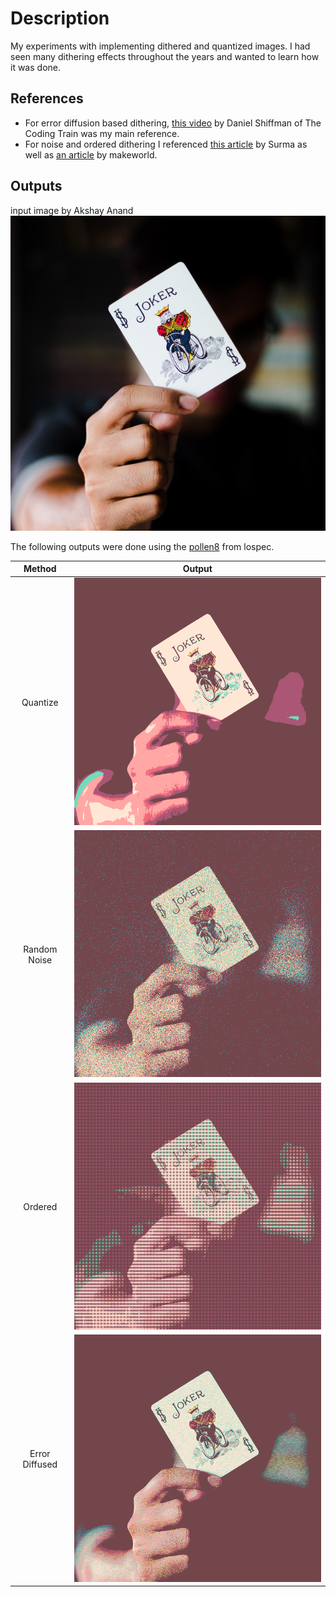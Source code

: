 # Description
My experiments with implementing dithered and quantized images.
I had seen many dithering effects throughout the years and wanted to learn how it was done.

## References
* For error diffusion based dithering, [this video](https://www.youtube.com/watch?v=0L2n8Tg2FwI) by Daniel Shiffman of The Coding Train was my main reference.
* For noise and ordered dithering I referenced [this article](https://surma.dev/things/ditherpunk/) by Surma as well as [an article](https://www.makeworld.space/2021/02/dithering.html) by makeworld.

## Outputs
input image by Akshay Anand
![input image by Akshay Anand](ReadmeFiles/Image/pexels-akshay-anand-3370381.jpg)

The following outputs were done using the [pollen8](https://lospec.com/palette-list/pollen8) from lospec.

Method | Output
:-: | :-:
Quantize | ![quantized image](ReadmeFiles/Image/quantizedOutput1.png)
Random Noise | ![noise dithered image](ReadmeFiles/Image/noiseDitheredOutput1.png)
Ordered | ![ordered dithered image](ReadmeFiles/Image/orderedDitheredOutput1.png)
Error Diffused | ![error difused image](ReadmeFiles/Image/errorDiffusionDitheredOutput1.png)